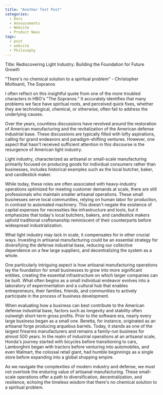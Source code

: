```yaml
---
title: "Another Test Post"
categories:
  - Docs
  - Annoucements
  - Website
  - Product News
tags:
  - post
  - website
  - Philosophy
---
```


Title: Rediscovering Light Industry: Building the Foundation for Future Growth

"There's no chemical solution to a spiritual problem" - Christopher Moltisanti, The Sopranos

I often reflect on this insightful quote from one of the more troubled characters in HBO's "The Sopranos." It accurately identifies that many problems we face have spiritual roots, and perceived quick fixes, whether they are technological, chemical, or otherwise, often fail to address the underlying causes.

Over the years, countless discussions have revolved around the restoration of American manufacturing and the revitalization of the American defense industrial base. These discussions are typically filled with lofty aspirations, calling for grand endeavors and paradigm-shifting ventures. However, one aspect that hasn't received sufficient attention in this discourse is the resurgence of American light industry.

Light industry, characterized as artisanal or small-scale manufacturing primarily focused on producing goods for individual consumers rather than businesses, includes historical examples such as the local butcher, baker, and candlestick maker.

While today, these roles are often associated with heavy-industry operations optimized for meeting customer demands at scale, there are still professionals who maintain smaller artisanal operations. These small businesses serve local communities, relying on human labor for production, in contrast to automated machinery. This doesn't negate the existence of capital expenses for necessities like infrastructure and tools, but it emphasizes that today's local butchers, bakers, and candlestick makers uphold traditional craftsmanship reminiscent of their counterparts before widespread industrialization.

What light industry may lack in scale, it compensates for in other crucial ways. Investing in artisanal manufacturing could be an essential strategy for diversifying the defense industrial base, reducing our collective dependence on a few large suppliers, and decentralizing the system as a whole.

One particularly intriguing aspect is how artisanal manufacturing operations lay the foundation for small businesses to grow into more significant entities, creating the essential infrastructure on which larger companies can be built. What often begins as a small individual endeavor evolves into a laboratory of experimentation and a cultural hub that enables entrepreneurs, their families, friends, and communities to actively participate in the process of business development.

When evaluating how a business can best contribute to the American defense industrial base, factors such as longevity and stability often outweigh short-term gross profits. Prior to the software era, nearly every large business began as a small one. Beretta, for instance, originated as an artisanal forge producing arquebus barrels. Today, it stands as one of the largest firearms manufacturers and remains a family-run business for almost 500 years. In the realm of industrial operations at an artisanal scale, Honda's journey started with bicycles before transitioning to cars, Lamborghini began with tractors before venturing into automobiles, and even Walmart, the colossal retail giant, had humble beginnings as a single store before expanding into a global shopping empire.

As we navigate the complexities of modern industry and defense, we must not overlook the enduring value of artisanal manufacturing. These small-scale operations offer a path to diversification, decentralization, and resilience, echoing the timeless wisdom that there's no chemical solution to a spiritual problem.
